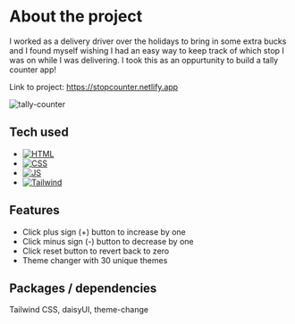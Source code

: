 # About the project
I worked as a delivery driver over the holidays to bring in some extra bucks and I found myself wishing I had an easy way to keep track of which stop I was on while I was delivering. I took this as an oppurtunity to build a tally counter app!

Link to project: https://stopcounter.netlify.app

![tally-counter](https://user-images.githubusercontent.com/106822556/210926923-26149edb-eae3-4214-aa12-b0a4a548e73d.gif)

## Tech used
- [![HTML][HTML]][HTML-url]
- [![CSS][CSS]][CSS-url]
- [![JS][JS]][JS-url]
- [![Tailwind][Tailwind]][Tailwind-url]

## Features
- Click plus sign (+) button to increase by one
- Click minus sign (-) button to decrease by one
- Click reset button to revert back to zero
- Theme changer with 30 unique themes

## Packages / dependencies
Tailwind CSS, daisyUI, theme-change

<!-- MARKDOWN LINKS & IMAGES -->
<!-- https://www.markdownguide.org/basic-syntax/#reference-style-links -->

[HTML]: https://img.shields.io/badge/-HTML-%23E34F26?style=flat&logo=html5&logoColor=ffffff
[HTML-url]: https://www.w3.org/html
[CSS]: https://img.shields.io/badge/-CSS-%231572B6?style=flat&logo=css3
[CSS-url]: https://www.w3schools.com/css
[JS]: https://img.shields.io/badge/-JavaScript-%23F7DF1E?style=flat&logo=javascript&logoColor=000000
[JS-url]: https://developer.mozilla.org/en-US/docs/Web/JavaScript
[Tailwind]: https://img.shields.io/badge/-Tailwind-%2306B6D4?style=flat&logo=tailwindcss&logoColor=ffffff
[Tailwind-url]: https://tailwindcss.com
